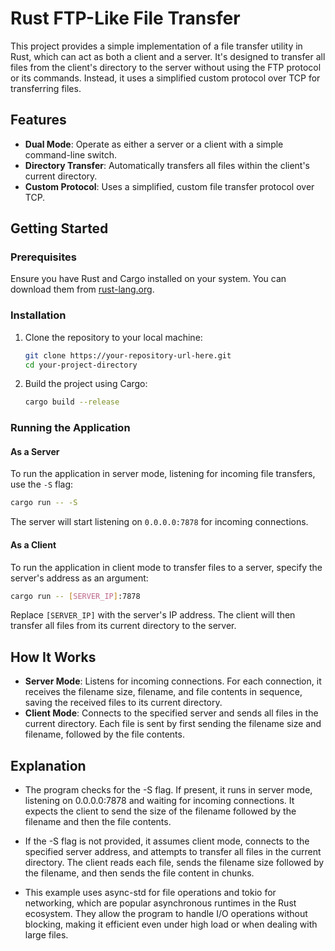 
# Rust FTP-Like File Transfer

This project provides a simple implementation of a file transfer utility in Rust, which can act as both a client and a server. It's designed to transfer all files from the client's directory to the server without using the FTP protocol or its commands. Instead, it uses a simplified custom protocol over TCP for transferring files.

## Features

- **Dual Mode**: Operate as either a server or a client with a simple command-line switch.
- **Directory Transfer**: Automatically transfers all files within the client's current directory.
- **Custom Protocol**: Uses a simplified, custom file transfer protocol over TCP.

## Getting Started

### Prerequisites

Ensure you have Rust and Cargo installed on your system. You can download them from [rust-lang.org](https://www.rust-lang.org/learn/get-started).

### Installation

1. Clone the repository to your local machine:

   ```bash
   git clone https://your-repository-url-here.git
   cd your-project-directory
   ```

2. Build the project using Cargo:

   ```bash
   cargo build --release
   ```

### Running the Application

#### As a Server

To run the application in server mode, listening for incoming file transfers, use the `-S` flag:

```bash
cargo run -- -S
```

The server will start listening on `0.0.0.0:7878` for incoming connections.

#### As a Client

To run the application in client mode to transfer files to a server, specify the server's address as an argument:

```bash
cargo run -- [SERVER_IP]:7878
```

Replace `[SERVER_IP]` with the server's IP address. The client will then transfer all files from its current directory to the server.

## How It Works

- **Server Mode**: Listens for incoming connections. For each connection, it receives the filename size, filename, and file contents in sequence, saving the received files to its current directory.
- **Client Mode**: Connects to the specified server and sends all files in the current directory. Each file is sent by first sending the filename size and filename, followed by the file contents.

## Explanation

- The program checks for the -S flag. If present, it runs in server mode, listening on 0.0.0.0:7878 and waiting for incoming connections. It expects the client to send the size of the filename followed by the filename and then the file contents.

- If the -S flag is not provided, it assumes client mode, connects to the specified server address, and attempts to transfer all files in the current directory. The client reads each file, sends the filename size followed by the filename, and then sends the file content in chunks.

- This example uses async-std for file operations and tokio for networking, which are popular asynchronous runtimes in the Rust ecosystem. They allow the program to handle I/O operations without blocking, making it efficient even under high load or when dealing with large files.

